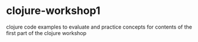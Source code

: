 # clojure-workshop1
clojure code examples to evaluate and practice concepts for contents of the first part of the clojure workshop
